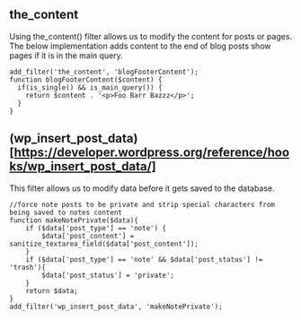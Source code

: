 ## the_content
Using the_content() filter allows us to modify the content for posts or pages.
The below implementation adds content to the end of blog posts show pages if it is in the main query.
```
add_filter('the_content', 'blogFooterContent');
function blogFooterContent($content) {
  if(is_single() && is_main_query()) {
    return $content . '<p>Foo Barr Bazzz</p>';
  }
}
```

## (wp_insert_post_data)[https://developer.wordpress.org/reference/hooks/wp_insert_post_data/]
This filter allows us to modify data before it gets saved to the database.
```
//force note posts to be private and strip special characters from being saved to notes content
function makeNotePrivate($data){
    if ($data['post_type'] == 'note') {
        $data['post_content'] = sanitize_textarea_field($data['post_content']);
    }
    if ($data['post_type'] == 'note' && $data['post_status'] != 'trash'){
        $data['post_status'] = 'private';
    }
    return $data;
}
add_filter('wp_insert_post_data', 'makeNotePrivate');
```